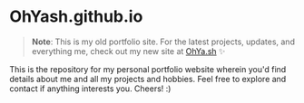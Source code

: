 # OhYash.github.io

> **Note**: This is my old portfolio site. For the latest projects, updates, and everything me, check out my new site at [OhYa.sh](https://ohya.sh) ✨

This is the repository for my personal portfolio website wherein you'd find details about me and all my projects and hobbies. Feel free to explore and contact if anything interests you. Cheers! :)

